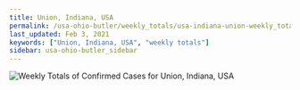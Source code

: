 ```yaml
---
title: Union, Indiana, USA
permalink: /usa-ohio-butler/weekly_totals/usa-indiana-union-weekly_totals.html
last_updated: Feb 3, 2021
keywords: ["Union, Indiana, USA", "weekly totals"]
sidebar: usa-ohio-butler_sidebar
---
```


![Weekly Totals of Confirmed Cases for Union, Indiana, USA](/covid_tracker/images/graphs/usa-indiana-union-weekly_totals_graph.png)
